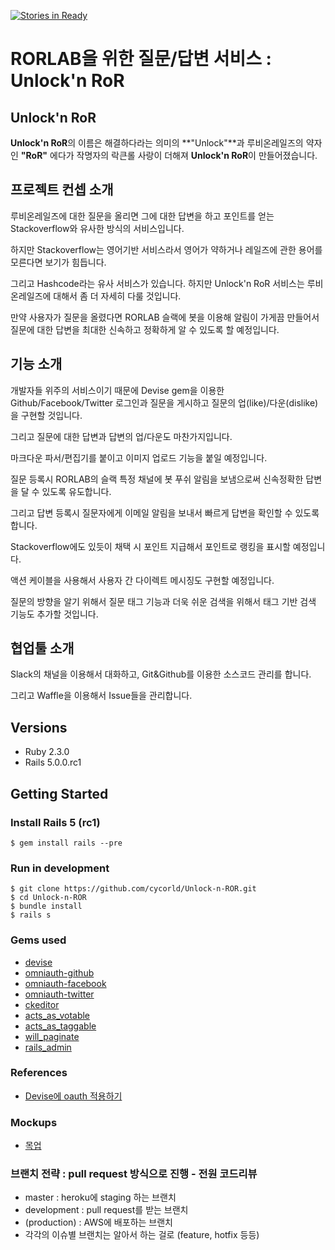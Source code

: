[![Stories in Ready](https://badge.waffle.io/cycorld/Unlock-n-ROR.png?label=ready&title=Ready)](http://waffle.io/cycorld/Unlock-n-ROR)

# RORLAB을 위한 질문/답변 서비스 : **Unlock'n RoR**

## Unlock'n RoR
**Unlock'n RoR**의 이름은 해결하다라는 의미의 **"Unlock"**과 루비온레일즈의 약자인 **"RoR"** 에다가 작명자의 락큰롤 사랑이 더해져 **Unlock'n RoR**이 만들어졌습니다.

## 프로젝트 컨셉 소개

루비온레일즈에 대한 질문을 올리면 그에 대한 답변을 하고 포인트를 얻는 Stackoverflow와 유사한 방식의 서비스입니다.

하지만 Stackoverflow는 영어기반 서비스라서 영어가 약하거나 레일즈에 관한 용어를 모른다면 보기가 힘듭니다.

그리고 Hashcode라는 유사 서비스가 있습니다. 하지만 Unlock'n RoR 서비스는 루비온레일즈에 대해서 좀 더 자세히 다룰 것입니다.

만약 사용자가 질문을 올렸다면 RORLAB 슬랙에 봇을 이용해 알림이 가게끔 만들어서 질문에 대한 답변을 최대한 신속하고 정확하게 알 수 있도록 할 예정입니다.

## 기능 소개

개발자들 위주의 서비스이기 때문에 Devise gem을 이용한 Github/Facebook/Twitter 로그인과
질문을 게시하고 질문의 업(like)/다운(dislike)을 구현할 것입니다.

그리고 질문에 대한 답변과 답변의 업/다운도 마찬가지입니다.

마크다운 파서/편집기를 붙이고 이미지 업로드 기능을 붙일 예정입니다.

질문 등록시 RORLAB의 슬랙 특정 채널에 봇 푸쉬 알림을 보냄으로써 신속정확한 답변을 달 수 있도록 유도합니다.

그리고 답변 등록시 질문자에게 이메일 알림을 보내서 빠르게 답변을 확인할 수 있도록 합니다.

Stackoverflow에도 있듯이 채택 시 포인트 지급해서 포인트로 랭킹을 표시할 예정입니다.

액션 케이블을 사용해서 사용자 간 다이렉트 메시징도 구현할 예정입니다.

질문의 방향을 알기 위해서 질문 태그 기능과 더욱 쉬운 검색을 위해서 태그 기반 검색 기능도 추가할 것입니다.

## 협업툴 소개

Slack의 채널을 이용해서 대화하고, Git&Github를 이용한 소스코드 관리를 합니다.

그리고 Waffle을 이용해서 Issue들을 관리합니다.

## Versions

- Ruby 2.3.0
- Rails 5.0.0.rc1

## Getting Started

### Install Rails 5 (rc1)

```
$ gem install rails --pre
```

### Run in development

```
$ git clone https://github.com/cycorld/Unlock-n-ROR.git
$ cd Unlock-n-ROR
$ bundle install
$ rails s
```

### Gems used

- [devise](https://github.com/plataformatec/devise)
- [omniauth-github](https://github.com/intridea/omniauth-github)
- [omniauth-facebook](https://github.com/mkdynamic/omniauth-facebook)
- [omniauth-twitter](https://github.com/arunagw/omniauth-twitter)
- [ckeditor](https://github.com/galetahub/ckeditor)
- [acts_as_votable](https://github.com/ryanto/acts_as_votable)
- [acts_as_taggable](https://github.com/mbleigh/acts-as-taggable-on)
- [will_paginate](https://github.com/mislav/will_paginate)
- [rails_admin](https://github.com/sferik/rails_admin)

### References

- [Devise에 oauth 적용하기](https://github.com/plataformatec/devise/wiki/OmniAuth:-Overview)

### Mockups

- [목업](https://ovenapp.io/project/25ZTYmFFHY8mJ4lsUqSAse8q406Q3WAj#GSgsM)

### 브랜치 전략 : pull request 방식으로 진행 - 전원 코드리뷰

- master : heroku에 staging 하는 브랜치
- development : pull request를 받는 브랜치
- (production) : AWS에 배포하는 브랜치
- 각각의 이슈별 브랜치는 알아서 하는 걸로 (feature, hotfix 등등)
